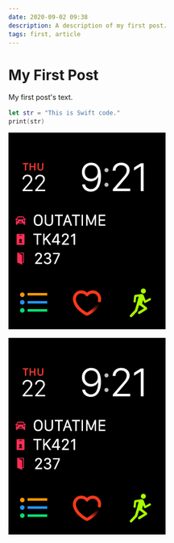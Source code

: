 ```yaml
---
date: 2020-09-02 09:38
description: A description of my first post.
tags: first, article
---
```

# My First Post

My first post's text.

```swift
let str = "This is Swift code."
print(str)
```
![image](/images/312x390bb.png)

<img src="/images/312x390bb.png" onload="this.width/=2;this.onload=null;" />
